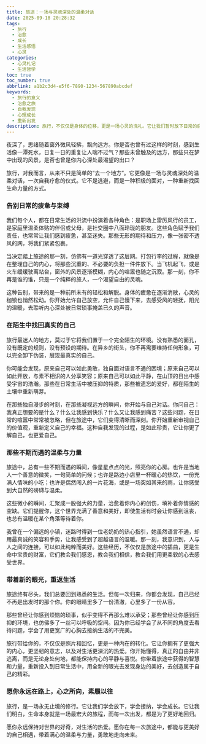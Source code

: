 ```yaml
---
title: 旅途：一场与灵魂深处的温柔对话
date: 2025-09-18 20:28:32
tags:
  - 旅行
  - 治愈
  - 成长
  - 生活感悟
  - 心灵
categories:
  - 心灵札记
  - 生活哲学
toc: true
toc_number: true
abbrlink: a1b2c3d4-e5f6-7890-1234-567890abcdef
keywords:
  - 旅行的意义
  - 治愈之旅
  - 自我发现
  - 心理成长
  - 重新出发
description: 旅行，不仅仅是身体的位移，更是一场心灵的洗礼。它让我们暂时放下日常的疲惫与束缚，在陌生的风景中与真实的自己相遇。每一次出发，都是一次勇敢的探索，一次温柔的治愈，一次重塑自我的旅程。
---
```


夜深了，思绪随着窗外微风轻拂，飘向远方。你是否也曾有过这样的时刻，感到生活像一潭死水，日复一日的重复让人喘不过气？那些未曾触及的远方，那些只在梦中出现的风景，是否也曾是你内心深处最渴望的出口？

旅行，对我而言，从来不只是简单的“去一个地方”。它更像是一场与灵魂深处的温柔对话，一次自我疗愈的仪式。它不是逃避，而是一种积极的面对，一种重新找回生命力量的方式。

### 告别日常的疲惫与束缚

我们每个人，都在日常生活的洪流中扮演着各种角色：是职场上雷厉风行的员工，是家庭里温柔体贴的伴侣或父母，是社交圈中八面玲珑的朋友。这些角色赋予我们责任，也常常让我们感到疲惫，甚至迷失。那些无形的期待和压力，像一张密不透风的网，将我们紧紧包裹。

当决定踏上旅途的那一刻，仿佛有一道光穿透了这层网。打包行李的过程，就像是在整理自己的内心，将那些沉重的、不必要的负担一件件放下。当飞机起飞，或是火车缓缓驶离站台，窗外的风景逐渐模糊，内心的喧嚣也随之沉寂。那一刻，你不再是谁的谁，只是一个纯粹的旅人，一个渴望自由的灵魂。

这种告别，带来的是一种前所未有的轻松和解脱。身体的疲惫在逐渐消散，心灵的枷锁也悄然松动。你开始允许自己放空，允许自己慢下来，去感受风的轻抚，阳光的温暖，去聆听内心深处被日常琐事掩盖已久的声音。

### 在陌生中找回真实的自己

旅行最迷人的地方，莫过于它将我们置于一个完全陌生的环境。没有熟悉的面孔，没有既定的规则，没有预设的期待。在异乡的街头，你不再需要维持任何形象，可以完全卸下伪装，展现最真实的自己。

你可能会发现，原来自己可以如此勇敢，独自面对语言不通的困境；原来自己可以如此开放，与素不相识的人分享笑容；原来自己可以如此平静，在山顶的日出中感受宇宙的浩瀚。那些在日常生活中被压抑的特质，那些被遗忘的爱好，都在陌生的土壤中重新萌芽。

在那些独自漫步的时刻，在那些凝视远方的瞬间，你开始与自己对话。你问自己：我真正想要的是什么？什么让我感到快乐？什么又让我感到痛苦？这些问题，在日常的喧嚣中常常被忽略，但在旅途中，它们变得清晰而深刻。你开始重新审视自己的价值观，重新定义自己的幸福。这种自我发现的过程，是如此珍贵，它让你更了解自己，也更爱自己。

### 那些不期而遇的温柔与力量

旅途中，总有一些不期而遇的瞬间，像星星点点的光，照亮你的心房。也许是当地人一个善意的微笑，一句简单的问候；也许是路边小店里一杯暖心的热饮，一份充满人情味的小吃；也许是偶然闯入的一片花海，或是一场突如其来的雨，让你感受到大自然的磅礴与温柔。

这些微小的瞬间，汇聚成一股强大的力量，治愈着你内心的创伤，填补着你情感的空缺。它们提醒你，这个世界充满了善意和美好，即使生活有时会让你感到沮丧，也总有温暖在某个角落等待着你。

我曾在一个偏远的小镇，迷路时得到一位老奶奶的热心指引，她虽然语言不通，却用最真诚的笑容和手势，让我感受到了超越语言的温暖。那一刻，我意识到，人与人之间的连接，可以如此纯粹而美好。这些经历，不仅仅是旅途中的插曲，更是生命中宝贵的财富，它们教会我们感恩，教会我们相信，教会我们用更柔软的心去感受世界。

### 带着新的眼光，重返生活

旅途终有尽头，我们总要回到熟悉的生活。但每一次归来，你都会发现，自己已经不再是出发时的那个你。你的眼睛里多了一份清澈，心里多了一份从容。

那些曾经让你感到烦恼的琐事，似乎变得不再那么难以承受；那些曾经让你感到压抑的环境，也仿佛多了一丝可以呼吸的空间。因为你已经学会了从不同的角度去看待问题，学会了用更宽广的心胸去接纳生活的不完美。

旅行带给你的，不仅仅是照片和回忆，更是一种内在的转化。它让你拥有了更强大的内心，更坚韧的意志，以及对生活更深沉的热爱。你开始懂得，真正的自由并非逃离，而是无论身处何地，都能保持内心的平静与喜悦。你带着旅途中获得的智慧和力量，重新投入到日常生活中，用全新的眼光去发现身边的美好，去创造属于自己的精彩。

### 愿你永远在路上，心之所向，素履以往

旅行，是一场永无止境的修行。它让我们学会放下，学会接纳，学会成长。它让我们明白，生命本身就是一场最宏大的旅程，而每一次出发，都是为了更好地回归。

愿你永远保持对世界的好奇，对生活的热爱。愿你在每一次旅途中，都能与更美好的自己相遇，带着满心的温柔与力量，勇敢地走向未来。
